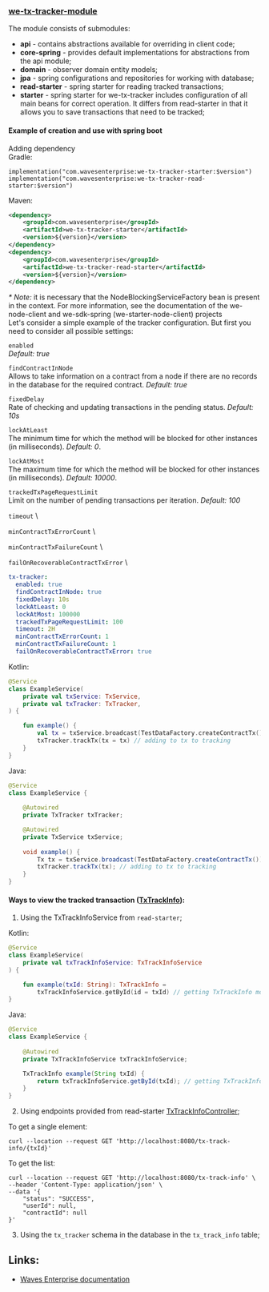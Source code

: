 ### [we-tx-tracker-module](we-tx-tracker-module)

The module consists of submodules:
* **api** - contains abstractions available for overriding in client code;
* **core-spring** - provides default implementations for abstractions from the api module;
* **domain** - observer domain entity models;
* **jpa** - spring configurations and repositories for working with database;
* **read-starter** - spring starter for reading tracked transactions;
* **starter** - spring starter for we-tx-tracker includes configuration of all main beans for correct operation. It differs from read-starter in that it allows you to save transactions that need to be tracked;
#### Example of creation and use with spring boot
Adding dependency \
Gradle:
```
implementation("com.wavesenterprise:we-tx-tracker-starter:$version")
implementation("com.wavesenterprise:we-tx-tracker-read-starter:$version")
```
Maven:
```xml
<dependency>
    <groupId>com.wavesenterprise</groupId>
    <artifactId>we-tx-tracker-starter</artifactId>
    <version>${version}</version>
</dependency>
<dependency>
    <groupId>com.wavesenterprise</groupId>
    <artifactId>we-tx-tracker-read-starter</artifactId>
    <version>${version}</version>
</dependency>
```
_* Note:_ it is necessary that the NodeBlockingServiceFactory bean is present in the context. For more information, see the documentation of the we-node-client and we-sdk-spring (we-starter-node-client) projects \
Let's consider a simple example of the tracker configuration.
But first you need to consider all possible settings:

`enabled` \
_Default: true_

`findContractInNode` \
Allows  to take information on a contract from a node if there are no records in the database for the required contract. _Default: true_

`fixedDelay` \
Rate of checking and updating transactions in the pending status. _Default: 10s_

`lockAtLeast` \
The minimum time for which the method will be blocked for other instances (in milliseconds). _Default: 0_.

`lockAtMost` \
The maximum time for which the method will be blocked for other instances (in milliseconds). _Default: 10000_.

`trackedTxPageRequestLimit` \
Limit on the number of pending transactions per iteration. _Default: 100_

`timeout` \

`minContractTxErrorCount` \

`minContractTxFailureCount` \

`failOnRecoverableContractTxError` \

```yaml
tx-tracker:
  enabled: true
  findContractInNode: true
  fixedDelay: 10s
  lockAtLeast: 0
  lockAtMost: 100000
  trackedTxPageRequestLimit: 100
  timeout: 2H
  minContractTxErrorCount: 1
  minContractTxFailureCount: 1
  failOnRecoverableContractTxError: true
```
Kotlin:
```kotlin
@Service
class ExampleService(
    private val txService: TxService,
    private val txTracker: TxTracker,
) {

    fun example() {
        val tx = txService.broadcast(TestDataFactory.createContractTx()) // broadcasting of tx(103)
        txTracker.trackTx(tx = tx) // adding to tx to tracking
    }
}
```
Java:
```java
@Service
class ExampleService {
    
    @Autowired
    private TxTracker txTracker;

    @Autowired
    private TxService txService;
    
    void example() {
        Tx tx = txService.broadcast(TestDataFactory.createContractTx()); // broadcasting of tx(103)
        txTracker.trackTx(tx); // adding to tx to tracking
    }
}
```
#### Ways to view the tracked transaction ([TxTrackInfo](we-tx-tracker-module%2Fwe-tx-tracker-domain%2Fsrc%2Fmain%2Fkotlin%2Fcom%2Fwavesenterprise%2Fwe%2Ftx%2Ftracker%2Fdomain%2FTxTrackInfo.kt)):
1) Using the TxTrackInfoService from `read-starter`;

Kotlin:
```kotlin
@Service
class ExampleService(
    private val txTrackInfoService: TxTrackInfoService
) {

    fun example(txId: String): TxTrackInfo =
        txTrackInfoService.getById(id = txId) // getting TxTrackInfo model
}
```
Java:
```java
@Service
class ExampleService {
    
    @Autowired
    private TxTrackInfoService txTrackInfoService;

    TxTrackInfo example(String txId) {
        return txTrackInfoService.getById(txId); // getting TxTrackInfo model
    }
}
```
2) Using endpoints provided from read-starter [TxTrackInfoController](we-tx-tracker-module%2Fwe-tx-tracker-read-starter%2Fsrc%2Fmain%2Fkotlin%2Fcom%2Fwavesenterprise%2Fwe%2Ftx%2Ftracker%2Fread%2Fstarter%2Fweb%2FTxTrackInfoController.kt);

To get a single element:
```curl
curl --location --request GET 'http://localhost:8080/tx-track-info/{txId}'
```
To get the list:
```curl
curl --location --request GET 'http://localhost:8080/tx-track-info' \
--header 'Content-Type: application/json' \
--data '{
    "status": "SUCCESS",
    "userId": null,
    "contractId": null
}'
```
3) Using the `tx_tracker` schema in the database in the `tx_track_info` table;

## Links:
* [Waves Enterprise documentation](https://docs.wavesenterprise.com/ru/latest/)